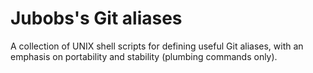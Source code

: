 # Jubobs's Git aliases

A collection of UNIX shell scripts for defining useful Git aliases,
with an emphasis on portability and stability (plumbing commands only).
